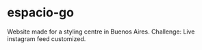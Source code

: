 # espacio-go
Website made for a styling centre in Buenos Aires. Challenge: Live instagram feed customized.
